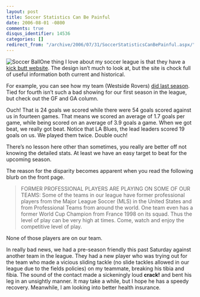 ```yaml
---
layout: post
title: Soccer Statistics Can Be Painful
date: 2006-08-01 -0800
comments: true
disqus_identifier: 14536
categories: []
redirect_from: "/archive/2006/07/31/SoccerStatisticsCanBePainful.aspx/"
---
```


![Soccer Ball](https://haacked.com/images/SoccerBallBW.jpg)One thing I
love about my soccer league is that they have a [kick butt
website](http://eteamz.com/olympicsl/ "Olympic Soccer League"). The
design isn’t much to look at, but the site is chock full of useful
information both current and historical.

For example, you can see how my team (Westside Rovers) [did last
season](http://eteamz.active.com/olympicsl/standings/index.cfm?season=300166&cat=618861&division=2538958&show=schedule&tteam=3568182&xdiv=1&subsite=3568182&league=2538279 "Standings").
Tied for fourth isn’t such a bad showing for our first season in the
league, but check out the GF and GA column.

Ouch! That is 24 goals we scored while there were 54 goals scored
against us in fourteen games. That means we scored an average of 1.7
goals per game, while being scored on an average of 3.9 goals a game.
When we got beat, we really got beat. Notice that LA Blues, the lead
leaders scored 19 goals on us. We played them twice. Double ouch!

There’s no lesson here other than sometimes, you really are better off
not knowing the detailed stats. At least we have an easy target to beat
for the upcoming season.

The reason for the disparity becomes apparent when you read the
following blurb on the front page.

> FORMER PROFESSIONAL PLAYERS ARE PLAYING ON SOME OF OUR TEAMS: Some of
> the teams in our league have former professional players from the
> Major League Soccer (MLS) in the United States and from Professional
> Teams from around the world. One team even has a former World Cup
> Champion from France 1998 on its squad. Thus the level of play can be
> very high at times. Come, watch and enjoy the competitive level of
> play.

None of those players are on our team.

In really bad news, we had a pre-season friendly this past Saturday
against another team in the league. They had a new player who was trying
out for the team who made a vicious sliding tackle (no slide tackles
allowed in our league due to the fields policies) on my teammate,
breaking his tibia and fibia. The sound of the contact made a
sickeningly loud **crack!** and bent his leg in an unsightly manner. It
may take a while, but I hope he has a speedy recovery. Meanwhile, I am
looking into better health insurance.

